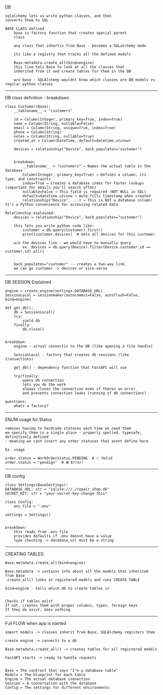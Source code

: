 DB

    sqlalchemy lets us write python classes, and then 
    converts them to SQL

    BASE CLASS defined
        base is factory function that creates special parent
        class

        any class that inhertis from Base - becomes a SQLalchemy mode

        its like a registry that tracks all the defined models

        Base.metadata.create_all(bind=engine)
        this line tels Base to look at all the classes that 
        inherited from it and create tables for them in the DB

        w/o base - SQLAlchemy wouldnt know which classes are DB models vs regular python classes

-----------------------------------

DB class definition - breakdown

    class Customer(Base):
        __tablename__ = "customers"
        
        id = Column(Integer, primary_key=True, index=True)
        name = Column(String, nullable=False)
        email = Column(String, unique=True, index=True)
        phone = Column(String)
        notes = Column(String, nullable=True)
        created_at = Column(DateTime, default=datetime.utcnow)
        
        devices = relationship("Device", back_populates="customer")


        breakdown:
            __tablename__ = "customers" → Names the actual table in the database
            Column(Integer, primary_key=True) → Defines a column, its type, and constraints
            index=True → Creates a database index for faster lookups (important for emails you'll search often)
            nullable=False → This field is required (NOT NULL in SQL)
            default=datetime.utcnow → Auto-fills timestamp when created
            relationship("Device", ...) → This is NOT a database column! It's a Python convenience for accessing related data

    Relationship explained:
        devices = relationship("Device", back_populates="customer")

        this lets you write python code like:
            customer = db.query(Customer).first()
            print(customer.devices)  # Gets all devices for this customer   

        w/o the devices line - we would have to manually query
            ex. devices = db.query(Device).filter(Device.customer_id == customer.id).all()


        back_populates="customer" -- creates a two-way link.
        we can go customer -> devices or vice-versa
-----------------------------------
DB SESSION Explained


    engine = create_engine(settings.DATABASE_URL)
    SessionLocal = sessionmaker(autocommit=False, autoflush=False, bind=engine)

    def get_db():
        db = SessionLocal()
        try:
            yield db
        finally:
            db.close()


    breakdown:
        engine - actual connectin to the DB (like opening a file handle)
        
        SessionLocal - factory that creates db sessions (like transactions)

        get_db() - dependency function that FastAPI will use

        try/finally:
            opens db connection
            lets you do the work
            always closes the connection even if theres an error
            and prevents connection leaks (running of db connections)

    questions:
        whats a factory?



------------------------------------

ENUM usage for Status


    removes having to hardcode statuses each time we need them
    we specify them in a single place - properly spelled, typesafe, definitively defined
    - meaning we cant insert any other statuses that arent define here

    Ex. usage

    order.status = WorkOrderStatus.PENDING  # ✅ Valid
    order.status = "pendign"  # ❌ Error!


------------------------------------


DB config

    class Settings(BaseSettings):
    DATABASE_URL: str = "sqlite:///./repair_shop.db"
    SECRET_KEY: str = "your-secret-key-change-this"
    
    class Config:
        env_file = ".env"

    settings = Settings()


    breakdown:
        this reads from .env file
        provides defaults if .env doesnt have a value
        type checking -> database_url must be a string


---------------------------

CREATING TABLES:


    Base.metadata.create_all(bind=engine)

    Base.metadata -> contains info about all the models that inherited from Base
    .create_all() looks at registered models and runs CREATE TABLE

    bind=engine - tells which db to create tables in


    Checks if tables exist
    If not, creates them with proper columns, types, foreign keys
    If they do exist, does nothing


--------------------------

Full FLOW when app is started

    import models -> classes inherit from Base, SQLAlchemy registers them

    create engine -> connects to a db

    Base.metadata.create_all() -> creates tables for all registered models

    FastAPI starts -> ready to handle requests


    Base = The contract that says "I'm a database table"
    Models = The blueprint for each table
    Engine = The actual database connection
    Session = A conversation with the database
    Config = The settings for different environments